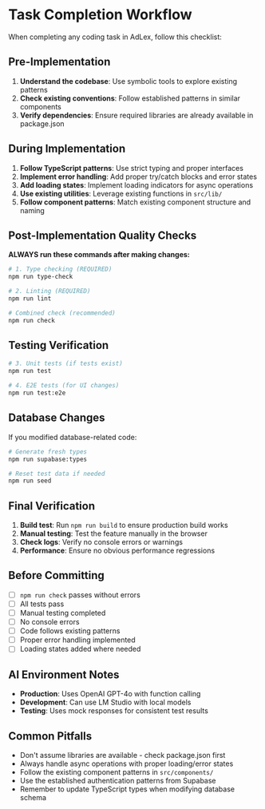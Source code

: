 # Task Completion Workflow

When completing any coding task in AdLex, follow this checklist:

## Pre-Implementation
1. **Understand the codebase**: Use symbolic tools to explore existing patterns
2. **Check existing conventions**: Follow established patterns in similar components
3. **Verify dependencies**: Ensure required libraries are already available in package.json

## During Implementation
1. **Follow TypeScript patterns**: Use strict typing and proper interfaces
2. **Implement error handling**: Add proper try/catch blocks and error states
3. **Add loading states**: Implement loading indicators for async operations
4. **Use existing utilities**: Leverage existing functions in `src/lib/`
5. **Follow component patterns**: Match existing component structure and naming

## Post-Implementation Quality Checks
**ALWAYS run these commands after making changes:**

```bash
# 1. Type checking (REQUIRED)
npm run type-check

# 2. Linting (REQUIRED)
npm run lint

# Combined check (recommended)
npm run check
```

## Testing Verification
```bash
# 3. Unit tests (if tests exist)
npm run test

# 4. E2E tests (for UI changes)
npm run test:e2e
```

## Database Changes
If you modified database-related code:
```bash
# Generate fresh types
npm run supabase:types

# Reset test data if needed
npm run seed
```

## Final Verification
1. **Build test**: Run `npm run build` to ensure production build works
2. **Manual testing**: Test the feature manually in the browser
3. **Check logs**: Verify no console errors or warnings
4. **Performance**: Ensure no obvious performance regressions

## Before Committing
- [ ] `npm run check` passes without errors
- [ ] All tests pass
- [ ] Manual testing completed
- [ ] No console errors
- [ ] Code follows existing patterns
- [ ] Proper error handling implemented
- [ ] Loading states added where needed

## AI Environment Notes
- **Production**: Uses OpenAI GPT-4o with function calling
- **Development**: Can use LM Studio with local models
- **Testing**: Uses mock responses for consistent test results

## Common Pitfalls
- Don't assume libraries are available - check package.json first
- Always handle async operations with proper loading/error states
- Follow the existing component patterns in `src/components/`
- Use the established authentication patterns from Supabase
- Remember to update TypeScript types when modifying database schema